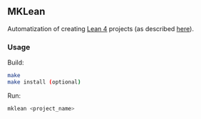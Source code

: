 ## MKLean

Automatization of creating [Lean 4](https://github.com/leanprover/**lean4**) projects (as described [here](https://leanprover-community.github.io/install/project.html#creating-a-lean-project)).

### Usage

Build:
```bash
make
make install (optional)
```

Run:
```bash
mklean <project_name>
```